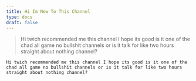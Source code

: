```yaml
---
title: Hi Im New To This Channel
type: docs
draft: false
---
```


> Hi twich recommended me this channel I hope its good is it one of the chad all game no bullshit channels or is it talk for like two hours straight about nothing channel?

```plaintext {filename="Copy to clipboard"}
Hi twich recommended me this channel I hope its good is it one of the chad all game no bullshit channels or is it talk for like two hours straight about nothing channel?
```

